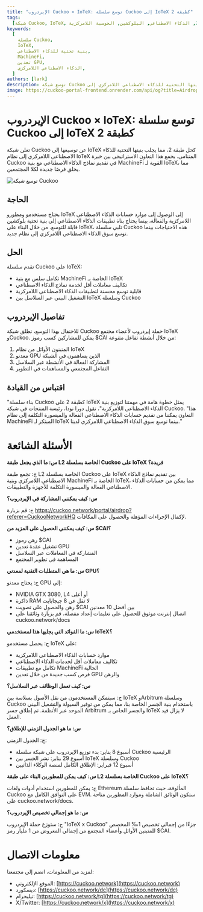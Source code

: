 ```yaml
---
title: "الإيردروب Cuckoo × IoTeX: توسع سلسلة Cuckoo إلى IoTeX كطبقة 2"
tags:
  [شبكة Cuckoo, IoTeX, طبقة 2, الذكاء الاصطناعي, البلوكشين, الحوسبة اللامركزية]
keywords:
  [
    سلسلة Cuckoo,
    IoTeX,
    بنية تحتية للذكاء الاصطناعي,
    MachineFi,
    تعدين GPU,
    الذكاء الاصطناعي اللامركزي,
  ]
authors: [lark]
description: توسع شبكة Cuckoo بنيتها التحتية للذكاء الاصطناعي اللامركزي إلى IoTeX كحل طبقة 2، متكاملة مع نظام MachineFi الخاص بـ IoTeX لتقديم حسابات الذكاء الاصطناعي القابلة للتوسع والتشغيل البيني عبر السلاسل. اكتشف الفوائد للمطورين والمعدنين ومستخدمي IoTeX، وتعلم كيفية المشاركة في إيردروب رمز $CAI.
image: https://cuckoo-portal-frontend.onrender.com/api/og?title=Airdrop%20Cuckoo%20%C3%97%20IoTeX:%20Cuckoo%20Chain%20Expands%20to%20IoTeX%20as%20Layer%202
---
```


# الإيردروب Cuckoo × IoTeX: توسع سلسلة Cuckoo إلى IoTeX كطبقة 2

تعلن شبكة Cuckoo عن توسيعها إلى IoTeX كحل طبقة 2، مما يجلب بنيتها التحتية للذكاء الاصطناعي اللامركزي إلى نظام IoTeX المتنامي. يجمع هذا التعاون الاستراتيجي بين خبرة Cuckoo في تقديم نماذج الذكاء الاصطناعي مع بنية MachineFi القوية لـ IoTeX، مما يخلق فرصًا جديدة لكلا المجتمعين.

![توسع شبكة Cuckoo](https://cuckoo-portal-frontend.onrender.com/api/og?title=Airdrop%20Cuckoo%20%C3%97%20IoTeX:%20Cuckoo%20Chain%20Expands%20to%20IoTeX%20as%20Layer%202)

## **الحاجة**

يحتاج مستخدمو ومطورو IoTeX إلى الوصول إلى موارد حسابات الذكاء الاصطناعي اللامركزية والفعالة، بينما يحتاج بناة تطبيقات الذكاء الاصطناعي إلى بنية تحتية بلوكشين قابلة للتوسع. من خلال البناء على IoTeX، تلبي سلسلة Cuckoo هذه الاحتياجات بينما توسع سوق الذكاء الاصطناعي اللامركزي إلى نظام جديد.

## **الحل**

تقدم سلسلة Cuckoo على IoTeX:

- تكامل سلس مع بنية MachineFi الخاصة بـ IoTeX
- تكاليف معاملات أقل لخدمة نماذج الذكاء الاصطناعي
- قابلية توسع محسنة لتطبيقات الذكاء الاصطناعي اللامركزية
- التشغيل البيني عبر السلاسل بين IoTeX وسلسلة Cuckoo

## **تفاصيل الإيردروب**

للاحتفال بهذا التوسع، تطلق شبكة Cuckoo حملة إيردروب لأعضاء مجتمع IoTeX وCuckoo. يمكن للمشاركين كسب رموز $CAI من خلال أنشطة تفاعل متنوعة:

1. المتبنون الأوائل من نظام IoTeX
2. معدنو GPU الذين يساهمون في الشبكة
3. المشاركة الفعالة في الأنشطة عبر السلاسل
4. التفاعل المجتمعي والمساهمات في التطوير

## **اقتباس من القيادة**

"بناء سلسلة Cuckoo كطبقة 2 على IoTeX يمثل خطوة هامة في مهمتنا لتوزيع بنية الذكاء الاصطناعي اللامركزية"، تقول دورا نودا، رئيسة المنتجات في شبكة Cuckoo. "هذا التعاون يمكننا من تقديم حسابات الذكاء الاصطناعي الفعالة والميسورة التكلفة إلى نظام MachineFi المبتكر لـ IoTeX بينما نوسع سوق الذكاء الاصطناعي اللامركزي لدينا."

# **الأسئلة الشائعة**

**س: ما الذي يجعل طبقة L2 الخاصة بسلسلة Cuckoo على IoTeX فريدة؟**

ج: تجمع طبقة L2 الخاصة بسلسلة Cuckoo على IoTeX بين تقديم نماذج الذكاء الاصطناعي اللامركزي وبنية MachineFi الخاصة بـ IoTeX، مما يمكن من حسابات الذكاء الاصطناعي الفعالة والميسورة التكلفة للأجهزة والتطبيقات.

**س: كيف يمكنني المشاركة في الإيردروب؟**

ج: قم بزيارة https://cuckoo.network/portal/airdrop?referer=CuckooNetworkHQ لإكمال الإجراءات المؤهلة والحصول على المكافآت.

**س: كيف يمكنني الحصول على المزيد من $CAI؟**

- رهن رموز $CAI
- تشغيل عقدة تعدين GPU
- المشاركة في المعاملات عبر السلاسل
- المساهمة في تطوير المجتمع

**س: ما هي المتطلبات التقنية لمعدني GPU؟**

ج: يحتاج معدنو GPU إلى:

- NVIDIA GTX 3080, L4 أو أعلى
- ذاكرة RAM لا تقل عن 8 جيجابايت
- رهن والحصول على تصويت $CAI بين أفضل 10 معدنين
- اتصال إنترنت موثوق للحصول على تعليمات إعداد مفصلة، قم بزيارة وثائقنا على cuckoo.network/docs

**س: ما الفوائد التي يجلبها هذا لمستخدمي IoTeX؟**

ج: يحصل مستخدمو IoTeX على:

- موارد حسابات الذكاء الاصطناعي اللامركزية
- تكاليف معاملات أقل لخدمات الذكاء الاصطناعي
- تكامل مع تطبيقات MachineFi الحالية
- فرص كسب جديدة من خلال تعدين GPU والرهن

**س: كيف تعمل الوظائف عبر السلاسل؟**

ج: سيتمكن المستخدمون من نقل الأصول بسلاسة بين IoTeX وArbitrum وسلسلة Cuckoo باستخدام بنية الجسر الخاصة بنا، مما يمكن من توفير السيولة والتشغيل البيني الموحد عبر الأنظمة. تم إطلاق جسر Arbitrum والجسر الخاص بـ IoTeX لا يزال قيد العمل.

**س: ما هو الجدول الزمني للإطلاق؟**

ج: الجدول الزمني:

- أسبوع 8 يناير: بدء توزيع الإيردروب على شبكة سلسلة Cuckoo الرئيسية
- أسبوع 29 يناير: نشر الجسر بين IoTeX وسلسلة Cuckoo
- أسبوع 12 فبراير: الإطلاق الكامل لمنصة الوكلاء الذاتيين

**س: كيف يمكن للمطورين البناء على طبقة L2 الخاصة بسلسلة Cuckoo على IoTeX؟**

ج: يمكن للمطورين استخدام أدوات ولغات Ethereum المألوفة، حيث تحافظ سلسلة Cuckoo على التوافق الكامل مع EVM. ستكون الوثائق الشاملة وموارد المطورين متاحة على cuckoo.network/docs.

**س: ما هو إجمالي تخصيص الإيردروب؟**

ج: ستوزع حملة الإيردروب "IoTeX x Cuckoo" جزءًا من إجمالي تخصيص 1‰ المخصص للمتبنين الأوائل وأعضاء المجتمع من إجمالي المعروض من 1 مليار رمز $CAI.

# **معلومات الاتصال**

لمزيد من المعلومات، انضم إلى مجتمعنا:

- الموقع الإلكتروني: [https://cuckoo.network](https://cuckoo.network)
- ديسكورد: [https://cuckoo.network/dc](https://cuckoo.network/dc)
- تيليجرام: [https://cuckoo.network/tg](https://cuckoo.network/tg)
- X/Twitter: [https://cuckoo.network/x](https://cuckoo.network/x)

